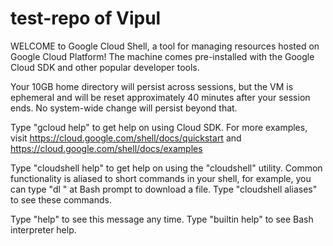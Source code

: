 # test-repo of Vipul

WELCOME to Google Cloud Shell, a tool for managing resources hosted on Google Cloud Platform!
The machine comes pre-installed with the Google Cloud SDK and other popular developer tools.

Your 10GB home directory will persist across sessions, but the VM is ephemeral and will be reset
approximately 40 minutes after your session ends. No system-wide change will persist beyond that.

Type "gcloud help" to get help on using Cloud SDK. For more examples, visit
https://cloud.google.com/shell/docs/quickstart and https://cloud.google.com/shell/docs/examples

Type "cloudshell help" to get help on using the "cloudshell" utility.  Common functionality is
aliased to short commands in your shell, for example, you can type "dl <filename>" at Bash prompt to
download a file. Type "cloudshell aliases" to see these commands.

Type "help" to see this message any time. Type "builtin help" to see Bash interpreter help.
